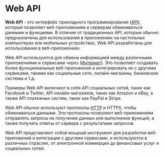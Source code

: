 # Web API

**Web API** - это интерфейс прикладного программирования ([API](../README.md)), который позволяет веб-приложениям и серверам обмениваться данными и функциями. В отличие от традиционных API, которые обычно предназначены для использования в приложениях на настольных компьютерах или мобильных устройствах, Web API разработаны для использования в веб-приложениях.

Web API используются для обмена информацией между различными приложениями и сервисами через ([Интернет](../../internet.md)). Это позволяет создавать более функциональные веб-приложения и интегрировать их с другими сервисами, такими как социальные сети, онлайн-магазины, банковские системы и т.д.

Примеры Web API включают в себя API социальных сетей, таких как Facebook и Twitter, API онлайн-магазинов, таких как Amazon и eBay, а также API платежных систем, таких как PayPal и Stripe.

Web API обычно используют протоколы [HTTP](../../protocols/HTTP/README.md) и HTTPS, чтобы обмениваться данными. Эти протоколы позволяют веб-приложениям отправлять запросы на получение данных или выполнение функций, а также получать ответы от сервера с результатами запросов.

Web API представляют собой мощный инструмент для разработки веб-приложений и интеграции с другими сервисами, и используются в различных отраслях, от электронной коммерции до финансовых услуг и социальных сетей.